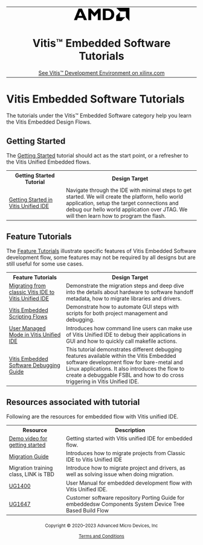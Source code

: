 <table class="sphinxhide" width="100%">
 <tr>
   <td align="center"><img src="https://raw.githubusercontent.com/Xilinx/Image-Collateral/main/xilinx-logo.png" width="30%"/><h1>Vitis™ Embedded Software Tutorials</h1>
   <a href="https://www.xilinx.com/products/design-tools/vitis.html">See Vitis™ Development Environment on xilinx.com</a>  </td>
 </tr>
</table>


# Vitis Embedded Software Tutorials

The tutorials under the Vitis™ Embedded Software category help you learn the Vitis Embedded Design Flows.

## Getting Started

The [Getting Started](./Getting_Started/) tutorial should act as the start point, or a refresher to the Vitis Unified Embedded flows.

<table style="width:100%">
  <tr>
    <th width="30%" align="center"><b>Getting Started Tutorial</b></td>
    <th width="70%" align="center"><b>Design Target</b></td>
  </tr>
  <tr>
    <td><a href=./Getting_Started>Getting Started in Vitis Unified IDE</a></td>
    <td>Navigate through the IDE with minimal steps to get started. We will create the platform, hello world application, setup the target connections and debug our hello world application over JTAG. We will then learn how to program the flash.</td>
  </tr>
</table>


## Feature Tutorials

The [Feature Tutorials](./Feature_Tutorials) illustrate specific features of Vitis Embedded Software development flow, some features may not be required by all designs but are still useful for some use cases.

<table style="width:100%">
  <tr>
    <th width="30%" align="center"><b>Feature Tutorials</b></td>
    <th width="70%" align="center"><b>Design Target</b></td>
  </tr>

  <tr>
    <td><a href=./Feature_Tutorials/03-vitis_classic_to_unified_migration>Migrating from classic Vitis IDE to Vitis Unified IDE</a></td>
    <td>Demonstrate the migration steps and deep dive into the details about hardware to software handoff metadata, how to migrate libraries and drivers.</td>
  </tr>

  <tr>
    <td><a href=./Feature_Tutorials/04-vitis_scripting_flows>Vitis Embedded Scripting Flows</a></td>
    <td>Demonstrate how to automate GUI steps with scripts for both project management and debugging.</td>
  </tr>

  <tr>
    <td><a href=./Feature_Tutorials/01-user_managed_mode>User Managed Mode in Vitis Unified IDE</a></td>
    <td>Introduces how command line users can make use of Vitis Unified IDE to debug their applications in GUI and how to quickly call makefile actions.</td>
  </tr>

  <tr>
    <td><a href="./Feature_Tutorials/02-Debugging"> Vitis Embedded Software Debugging Guide</a></td>
    <td>This tutorial demonstrates different debugging features available within the Vitis Embedded software development flow for bare-metal and Linux applications. It also introduces the flow to create a debuggable FSBL and how to do cross triggering in Vitis Unified IDE.</td>
   </tr>
</table>

## Resources associated with tutorial

Following are the resources for embedded flow with Vitis unified IDE.

<table style="width:100%">
  <tr>
    <th width="30%" align="center"><b>Resource</b></td>
    <th width="70%" align="center"><b>Description</b></td>
  </tr>

  <tr>
    <td><a href=https://www.xilinx.com/video/software/vitis-ide-embedded-design.html> Demo video for getting started</a></td>
    <td>Getting started with Vitis unified IDE for embedded flow.</td>
  </tr>

  <tr>
    <td><a href=https://support.xilinx.com/s/article/000035677?language=en_US>Migration Guide</a></td>
    <td>Introduces how to migrate projects from Classic IDE to Vitis Unified IDE</td>
  </tr>

  <tr>
    <td>Migration training class, LINK is TBD</a></td>
    <td>Introduce how to migrate project and drivers, as well as solving issue when doing migration.</td>
   </tr>

  <tr>
    <td><a href="https://docs.amd.com/r/en-US/ug1400-vitis-embedded/Getting-Started-with-Vitis"> UG1400 </a></td>
    <td>User Manual for embedded development flow with Vitis Unified IDE.</td>
  </tr>
  <tr>
    <td><a href=https://docs.xilinx.com/r/en-US/ug1647-porting-embeddedsw-components>UG1647</a></td>
    <td>Customer software repository Porting Guide for embeddedsw Components System Device Tree Based Build Flow
    </td>
  </tr>
</table>

<p class="sphinxhide" align="center"><sub>Copyright © 2020–2023 Advanced Micro Devices, Inc</sub></p>

<p class="sphinxhide" align="center"><sup><a href="https://www.amd.com/en/corporate/copyright">Terms and Conditions</a></sup></p>
